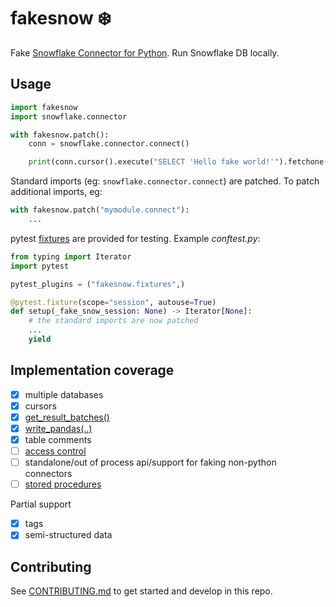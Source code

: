 # fakesnow ❄️

Fake [Snowflake Connector for Python](https://docs.snowflake.com/en/user-guide/python-connector). Run Snowflake DB locally.

## Usage

```python
import fakesnow
import snowflake.connector

with fakesnow.patch():
    conn = snowflake.connector.connect()

    print(conn.cursor().execute("SELECT 'Hello fake world!'").fetchone())
```

Standard imports (eg: `snowflake.connector.connect`) are patched. To patch additional imports, eg:

```python
with fakesnow.patch("mymodule.connect"):
    ...
```

pytest [fixtures](fakesnow/fixtures.py) are provided for testing. Example _conftest.py_:

```python
from typing import Iterator
import pytest

pytest_plugins = ("fakesnow.fixtures",)

@pytest.fixture(scope="session", autouse=True)
def setup(_fake_snow_session: None) -> Iterator[None]:
    # the standard imports are now patched
    ...
    yield
```

## Implementation coverage

- [x] multiple databases
- [x] cursors
- [x] [get_result_batches()](https://docs.snowflake.com/en/user-guide/python-connector-api#get_result_batches)
- [x] [write_pandas(..)](https://docs.snowflake.com/en/user-guide/python-connector-api#write_pandas)
- [x] table comments
- [ ] [access control](https://docs.snowflake.com/en/user-guide/security-access-control-overview)
- [ ] standalone/out of process api/support for faking non-python connectors
- [ ] [stored procedures](https://docs.snowflake.com/en/sql-reference/stored-procedures)

Partial support
- [x] tags
- [x] semi-structured data

## Contributing

See [CONTRIBUTING.md](CONTRIBUTING.md) to get started and develop in this repo.
